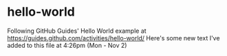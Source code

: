 # hello-world
Following GitHub Guides' Hello World example at https://guides.github.com/activities/hello-world/
Here's some new text I've added to this file at 4:26pm (Mon - Nov 2)
